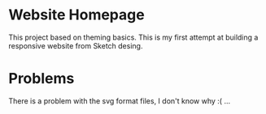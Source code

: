 # Website Homepage
This project based on theming basics. 
This is my first attempt at building a responsive website from Sketch desing.

# Problems
There is a problem with the svg format files, I don't know why :( ...
